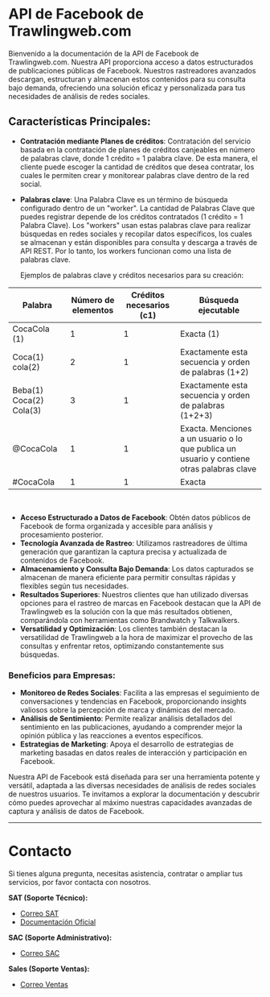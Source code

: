 # API de Facebook de Trawlingweb.com

Bienvenido a la documentación de la API de Facebook de Trawlingweb.com. Nuestra API proporciona acceso a datos estructurados de publicaciones públicas de Facebook. Nuestros rastreadores avanzados descargan, estructuran y almacenan estos contenidos para su consulta bajo demanda, ofreciendo una solución eficaz y personalizada para tus necesidades de análisis de redes sociales.

## Características Principales:

- **Contratación mediante Planes de créditos**: Contratación del servicio basada en la contratación de planes de créditos canjeables en número de palabras clave, donde 1 crédito = 1 palabra clave. De esta manera, el cliente puede escoger la cantidad de créditos que desea contratar, los cuales le permiten crear y monitorear palabras clave dentro de la red social.
- **Palabras clave**: Una Palabra Clave es un término de búsqueda configurado dentro de un "worker". La cantidad de Palabras Clave que puedes registrar depende de los créditos contratados (1 crédito = 1 Palabra Clave). Los "workers" usan estas palabras clave para realizar búsquedas en redes sociales y recopilar datos específicos, los cuales se almacenan y están disponibles para consulta y descarga a través de API REST. Por lo tanto, los workers funcionan como una lista de palabras clave.

    Ejemplos de palabras clave y créditos necesarios para su creación:

|           Palabra           | Número de elementos | Créditos necesarios (c1) |                          Búsqueda ejecutable                          |
|-----------------------------|---------------------|--------------------------|------------------------------------------------------------------------|
|        CocaCola (1)         |          1          |            1             |                          Exacta (1)                                     |
|       Coca(1) cola(2)       |          2          |            1             |            Exactamente esta secuencia y orden de palabras (1+2)         |
|    Beba(1) Coca(2) Cola(3)  |          3          |            1             |          Exactamente esta secuencia y orden de palabras (1+2+3)         |
|          @CocaCola          |          1          |            1             | Exacta. Menciones a un usuario o lo que publica un usuario y contiene otras palabras clave |
|          #CocaCola          |          1          |            1             |                          Exacta                                         |

<br>

- **Acceso Estructurado a Datos de Facebook**: Obtén datos públicos de Facebook de forma organizada y accesible para análisis y procesamiento posterior.
- **Tecnología Avanzada de Rastreo**: Utilizamos rastreadores de última generación que garantizan la captura precisa y actualizada de contenidos de Facebook.
- **Almacenamiento y Consulta Bajo Demanda**: Los datos capturados se almacenan de manera eficiente para permitir consultas rápidas y flexibles según tus necesidades.
- **Resultados Superiores**: Nuestros clientes que han utilizado diversas opciones para el rastreo de marcas en Facebook destacan que la API de Trawlingweb es la solución con la que más resultados obtienen, comparándola con herramientas como Brandwatch y Talkwalkers.
- **Versatilidad y Optimización**: Los clientes también destacan la versatilidad de Trawlingweb a la hora de maximizar el provecho de las consultas y enfrentar retos, optimizando constantemente sus búsquedas.

### Beneficios para Empresas:

- **Monitoreo de Redes Sociales**: Facilita a las empresas el seguimiento de conversaciones y tendencias en Facebook, proporcionando insights valiosos sobre la percepción de marca y dinámicas del mercado.
- **Análisis de Sentimiento**: Permite realizar análisis detallados del sentimiento en las publicaciones, ayudando a comprender mejor la opinión pública y las reacciones a eventos específicos.
- **Estrategias de Marketing**: Apoya el desarrollo de estrategias de marketing basadas en datos reales de interacción y participación en Facebook.

Nuestra API de Facebook está diseñada para ser una herramienta potente y versátil, adaptada a las diversas necesidades de análisis de redes sociales de nuestros usuarios. Te invitamos a explorar la documentación y descubrir cómo puedes aprovechar al máximo nuestras capacidades avanzadas de captura y análisis de datos de Facebook.

---

# Contacto
Si tienes alguna pregunta, necesitas asistencia, contratar o ampliar tus servicios, por favor contacta con nosotros.

**SAT (Soporte Técnico):**
- [Correo SAT](mailto:support@trawlingweb.com)
- [Documentación Oficial](https://docs.trawlingweb.com)

**SAC (Soporte Administrativo):**
- [Correo SAC](mailto:gestion@trawlingweb.com)

**Sales (Soporte Ventas):**
- [Correo Ventas](mailto:sales@trawlingweb.com)
